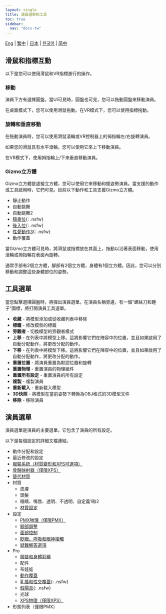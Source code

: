 ```yaml
---
layout: single
title: 演員選單和工具
toc: true
sidebar:
  nav: "docs-tw"
---
```


[Eng](/dancexr/features/actor_tools) | [繁中](/tw/dancexr/features/actor_tools) | [日本](/jp/dancexr/features/actor_tools) | [한국어](/kr/dancexr/features/actor_tools) | [简中](/zh/dancexr/features/actor_tools)

## 滑鼠和指標互動
以下是您可以使用滑鼠和VR指標進行的操作。

### 移動
演員下方有選擇圓盤。當UI可見時，圓盤也可見，您可以拖動圓盤來移動演員。

在桌面模式下，您可以使用滑鼠拖動。在VR模式下，您可以使用指標拖動。

### 旋轉和垂直移動
在拖動演員時，您可以使用滑鼠滾輪或VR控制器上的拇指輪左/右旋轉演員。

如果您的滑鼠具有水平滾輪，您可以使用它來上下移動演員。

在VR模式下，使用拇指輪上/下來垂直移動演員。

### Gizmo立方體
Gizmo立方體是虛擬立方體，您可以使用它來移動和擺姿勢演員。當支援的動作或工具啟用時，它們可見。目前以下動作和工具支援Gizmo立方體。

* 靜止動作
* 自動跳舞
* 自動跳舞2
* [騎乘位](scg_motion){: .nsfw}
* [後入位](sfb_motion){: .nsfw}
* [性愛動作3](sm3_motion){: .nsfw}
* 動作覆蓋

當Gizmo立方體可見時，將滑鼠或指標放在其面上，拖動以沿著表面移動，使用滾輪或拇指輪在表面內旋轉。

通常手部有2個立方體，腳部有2個立方體，身體有1個立方體。因此，您可以分別移動和調整這些身體部位的姿勢。


## 工具選單
當您點擊選擇圓盤時，將彈出演員選單。在演員名稱旁邊，有一個“螺絲刀和錘子”圖標，將打開演員工具選單。

* **收藏** - 將模型添加或從收藏列表中移除
* **標籤** - 修改模型的標籤
* **旁觀者** - 切換模型的旁觀者模式
* **上移** - 在列表中將模型上移。這將影響它們在陣容中的位置，並且如果啟用了自動分配動作，將更改分配的動作。
* **下移** - 在列表中將模型下移。這將影響它們在陣容中的位置，並且如果啟用了自動分配動作，將更改分配的動作。
* **重置位置** - 將演員重置為默認位置和旋轉
* **重置物理** - 重置演員的物理組件
* **重置所有設定** - 重置演員的所有設定
* **複製** - 複製演員
* **重新載入** - 重新載入模型
* **3D快照** - 將模型在當前姿勢下轉換為OBJ格式的3D模型文件
* **移除** - 移除演員

## 演員選單
演員選單是演員的主要選單。它包含了演員的所有設定。

以下是每個設定的詳細文檔連結。
* 動作分配和設定
* 最近修改的設定
* [服裝系統（材質變形和XPS可選項）](optionals)
* [骨骼映射器（僅限XPS）](bone_mapper.md)
* [替代材質](alternative_textures)
* 材質
    * 皮膚
    * 頭髮
    * 眼睛、嘴唇、透明、不透明、自定義1和2
    * [材質設定](material_settings)
* 設定
    * [PMX物理（僅限PMX）](pmx_physics)
    * [腳部調整](feet_adjustments)
    * [面部控制](facial_control)
    * [眨眼、呼吸和眼神接觸](eyecontact)
    * [疑難解答選項](troubleshooting_options)
* Pro
    * [服裝和身體彩繪](outfit_body_paint)
    * 配件
    * 布娃娃
    * [動作覆蓋](motion_override)
    * [乳搖和性交覆蓋](boob_shake_sex_overlay){: .nsfw}
    * [假陽具](dildo){: .nsfw}
    * 光球
    * [XPS物理（僅限XPS）](xps_physics)
* 形態列表（僅限PMX）